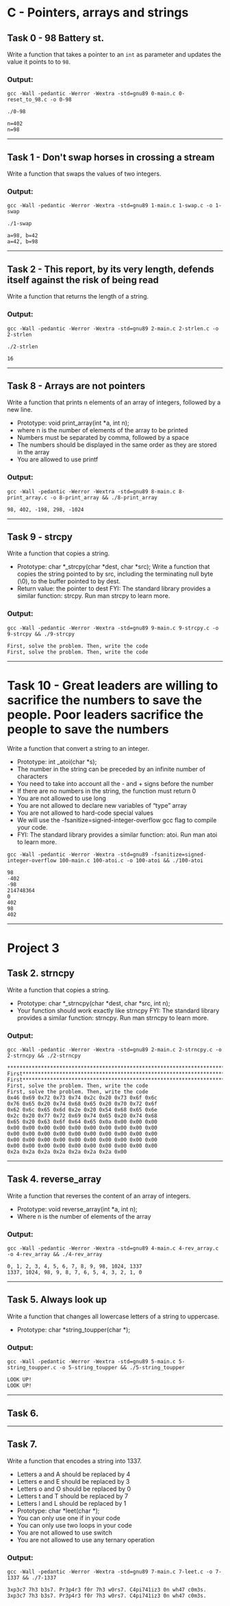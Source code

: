 # C - Pointers, arrays and strings

## Task 0 - 98 Battery st.
Write a function that takes a pointer to an `int` as parameter and updates the value it points to to `98`.
### Output:
`gcc -Wall -pedantic -Werror -Wextra -std=gnu89 0-main.c 0-reset_to_98.c -o 0-98`

`./0-98`

```
n=402
n=98
```
---
## Task 1 - Don't swap horses in crossing a stream
Write a function that swaps the values of two integers.
### Output:
`gcc -Wall -pedantic -Werror -Wextra -std=gnu89 1-main.c 1-swap.c -o 1-swap`

`./1-swap`

```
a=98, b=42
a=42, b=98
```
---
## Task 2 - This report, by its very length, defends itself against the risk of being read
Write a function that returns the length of a string.
### Output:
`gcc -Wall -pedantic -Werror -Wextra -std=gnu89 2-main.c 2-strlen.c -o 2-strlen`

`./2-strlen`

```
16
```
---
## Task 8 - Arrays are not pointers
Write a function that prints n elements of an array of integers, followed by a new line.
- Prototype: void print_array(int *a, int n);
- where n is the number of elements of the array to be printed
- Numbers must be separated by comma, followed by a space
- The numbers should be displayed in the same order as they are stored in the array
- You are allowed to use printf
### Output:
`gcc -Wall -pedantic -Werror -Wextra -std=gnu89 8-main.c 8-print_array.c -o 8-print_array && ./8-print_array`

```
98, 402, -198, 298, -1024
```
---
## Task 9 - strcpy
Write a function that copies a string.
- Prototype: char *_strcpy(char *dest, char *src);
Write a function that copies the string pointed to by src, including the terminating null byte (\0), to the buffer pointed to by dest.
- Return value: the pointer to dest
FYI: The standard library provides a similar function: strcpy. Run man strcpy to learn more.
### Output:
`gcc -Wall -pedantic -Werror -Wextra -std=gnu89 9-main.c 9-strcpy.c -o 9-strcpy && ./9-strcpy`

```
First, solve the problem. Then, write the code
First, solve the problem. Then, write the code
```
---
# Task 10 - Great leaders are willing to sacrifice the numbers to save the people. Poor leaders sacrifice the people to save the numbers
Write a function that convert a string to an integer.
- Prototype: int _atoi(char *s);
- The number in the string can be preceded by an infinite number of characters
- You need to take into account all the - and + signs before the number
- If there are no numbers in the string, the function must return 0
- You are not allowed to use long
- You are not allowed to declare new variables of “type” array
- You are not allowed to hard-code special values
- We will use the -fsanitize=signed-integer-overflow gcc flag to compile your code.
- FYI: The standard library provides a similar function: atoi. Run man atoi to learn more.

`gcc -Wall -pedantic -Werror -Wextra -std=gnu89 -fsanitize=signed-integer-overflow 100-main.c 100-atoi.c -o 100-atoi && ./100-atoi`

```
98
-402
-98
214748364
0
402
98
402
```
---

# Project 3
## Task 2. strncpy
Write a function that copies a string.
- Prototype: char *_strncpy(char *dest, char *src, int n);
- Your function should work exactly like strncpy
FYI: The standard library provides a similar function: strncpy. Run man strncpy to learn more.
### Output:
`gcc -Wall -pedantic -Werror -Wextra -std=gnu89 2-main.c 2-strncpy.c -o 2-strncpy && ./2-strncpy`

```
*************************************************************************************************
First********************************************************************************************
First********************************************************************************************
First, solve the problem. Then, write the code
First, solve the problem. Then, write the code
0x46 0x69 0x72 0x73 0x74 0x2c 0x20 0x73 0x6f 0x6c
0x76 0x65 0x20 0x74 0x68 0x65 0x20 0x70 0x72 0x6f
0x62 0x6c 0x65 0x6d 0x2e 0x20 0x54 0x68 0x65 0x6e
0x2c 0x20 0x77 0x72 0x69 0x74 0x65 0x20 0x74 0x68
0x65 0x20 0x63 0x6f 0x64 0x65 0x0a 0x00 0x00 0x00
0x00 0x00 0x00 0x00 0x00 0x00 0x00 0x00 0x00 0x00
0x00 0x00 0x00 0x00 0x00 0x00 0x00 0x00 0x00 0x00
0x00 0x00 0x00 0x00 0x00 0x00 0x00 0x00 0x00 0x00
0x00 0x00 0x00 0x00 0x00 0x00 0x00 0x00 0x00 0x00
0x2a 0x2a 0x2a 0x2a 0x2a 0x2a 0x2a 0x00
```
---
## Task 4. reverse_array
Write a function that reverses the content of an array of integers.
- Prototype: void reverse_array(int *a, int n);
- Where n is the number of elements of the array
### Output:
` gcc -Wall -pedantic -Werror -Wextra -std=gnu89 4-main.c 4-rev_array.c -o 4-rev_array && ./4-rev_array `
```
0, 1, 2, 3, 4, 5, 6, 7, 8, 9, 98, 1024, 1337
1337, 1024, 98, 9, 8, 7, 6, 5, 4, 3, 2, 1, 0
```
---
## Task 5. Always look up
Write a function that changes all lowercase letters of a string to uppercase.
- Prototype: char *string_toupper(char *);
### Output:
` gcc -Wall -pedantic -Werror -Wextra -std=gnu89 5-main.c 5-string_toupper.c -o 5-string_toupper && ./5-string_toupper `
```
LOOK UP!
LOOK UP!
```
---
## Task 6.

---
## Task 7. 
Write a function that encodes a string into 1337.
- Letters a and A should be replaced by 4
- Letters e and E should be replaced by 3
- Letters o and O should be replaced by 0
- Letters t and T should be replaced by 7
- Letters l and L should be replaced by 1
- Prototype: char *leet(char *);
- You can only use one if in your code
- You can only use two loops in your code
- You are not allowed to use switch
- You are not allowed to use any ternary operation
### Output:
` gcc -Wall -pedantic -Werror -Wextra -std=gnu89 7-main.c 7-leet.c -o 7-1337 && ./7-1337 `

```
3xp3c7 7h3 b3s7. Pr3p4r3 f0r 7h3 w0rs7. C4pi741iz3 0n wh47 c0m3s.
3xp3c7 7h3 b3s7. Pr3p4r3 f0r 7h3 w0rs7. C4pi741iz3 0n wh47 c0m3s.
```
